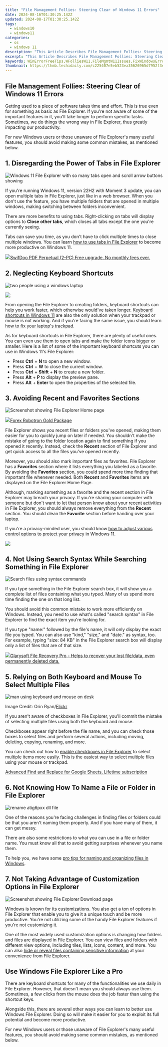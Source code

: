 ```yaml
---
title: "File Management Follies: Steering Clear of Windows 11 Errors"
date: 2024-08-16T01:30:25.142Z
updated: 2024-08-17T01:30:25.142Z
tags:
  - windows10
  - windows11
categories:
  - os
  - windows 11
description: "This Article Describes File Management Follies: Steering Clear of Windows 11 Errors"
excerpt: "This Article Describes File Management Follies: Steering Clear of Windows 11 Errors"
keywords: WinErrorFreeTips,WFolliesW11,FileMgmtW11Issues,FixWindowsErrors,ManageFilesWin11,Windows11Troubleshoot,ErrorFreeFileW11
thumbnail: https://thmb.techidaily.com/c225407e5eb523ea35626965d7952f3e8eff461a435028604a3c634507f598f5.png
---
```


## File Management Follies: Steering Clear of Windows 11 Errors

 Getting used to a piece of software takes time and effort. This is true even for something as basic as File Explorer. If you're not aware of some of the important features in it, you'll take longer to perform specific tasks. Sometimes, we do things the wrong way in File Explorer, thus greatly impacting our productivity.

 For new Windows users or those unaware of File Explorer's many useful features, you should avoid making some common mistakes, as mentioned below.

## 1\. Disregarding the Power of Tabs in File Explorer
![Windows 11 File Explorer with so many tabs open and scroll arrow buttons showing](https://static1.makeuseofimages.com/wordpress/wp-content/uploads/2022/12/file-explorer-title-bar-scroll-buttons.jpg)

 If you're running Windows 11, version 22H2 with Moment 3 update, you can open multiple tabs in File Explorer, just like in a web browser. When you don't use the feature, you have multiple folders that are opened in multiple windows, making switching between folders inconvenient.

 There are more benefits to using tabs. Right-clicking on tabs will display options to **Close other tabs**, which closes all tabs except the one you're currently seeing.

 Tabs can save you time, as you don't have to click multiple times to close multiple windows. You can learn [how to use tabs in File Explorer](https://www.makeuseof.com/windows-11-file-explorer-tab-guide/) to become more productive on Windows 11\.

<!-- affiliate ads begin -->
<a href="https://purchase.swifdoo.com/order/checkout.php?PRODS=38709260&QTY=1&AFFILIATE=108875&CART=1"><img src="https://secure.avangate.com/images/merchant/8b932759a5a04ddb34bf79e3f9072e4b/products/Product%20box%20white-1024x1024.png" border="0">SwifDoo PDF Perpetual (2-PC)  Free upgrade. No monthly fees ever. </a>
<!-- affiliate ads end -->
## 2\. Neglecting Keyboard Shortcuts
![two people using a windows laptop](https://thmb.techidaily.com/44b8e2a77a17fe4113b1c8cef6e112b2db098718a055c6f3927bcc9e40cc66cb.jpg)
<!-- affiliate ads begin -->
<a href="https://secure.2checkout.com/order/checkout.php?PRODS=4620780&QTY=1&AFFILIATE=108875&CART=1"><img src="https://secure.avangate.com/images/merchant/07dd4d5a72f5740ef0f035f201951476/728__90banner.jpg" border="0"></a>
<!-- affiliate ads end -->

 From opening the File Explorer to creating folders, keyboard shortcuts can help you work faster, which otherwise would've taken longer. [Keyboard shortcuts in Windows 11](https://www.makeuseof.com/windows-11-keyboard-shortcuts/) are also the only solution when your trackpad or mouse is not working. And if you're facing the same issue, you should learn [how to fix your laptop's trackpad](https://www.makeuseof.com/tag/fix-laptop-touchpad-not-working/).

 As for keyboard shortcuts in File Explorer, there are plenty of useful ones. You can even use them to open tabs and make the folder icons bigger or smaller. Here is a list of some of the important keyboard shortcuts you can use in Windows 11's File Explorer:

* Press **Ctrl** \+ **N** to open a new window.
* Press **Ctrl** \+ **W** to close the current window.
* Press **Ctrl** \+ **Shift** \+ **N** to create a new folder.
* Press **Alt** \+ **P** to display the preview pane.
* Press **Alt** \+ **Enter** to open the properties of the selected file.

## 3\. Avoiding Recent and Favorites Sections
![Screenshot showing File Explorer Home page](https://static1.makeuseofimages.com/wordpress/wp-content/uploads/2023/08/file-explorer-home.jpg)
<!-- affiliate ads begin -->
<a href="https://secure.2checkout.com/order/checkout.php?PRODS=4727541&QTY=1&AFFILIATE=108875&CART=1"><img src="https://secure.avangate.com/images/merchant/5f4f7141b65a730b4efb0e0d51f63e94/products/copy_copy_forexrobotronbox.gif" border="0">Forex Robotron Gold Package</a>
<!-- affiliate ads end -->

 File Explorer shows you recent files or folders you've opened, making them easier for you to quickly jump on later if needed. You shouldn't make the mistake of going to the folder location again to find something if you opened it recently. Instead, check the **Recent** section of File Explorer and get quick access to all the files you've opened recently.

 Moreover, you should also mark important files as favorites. File Explorer has a **Favorites** section where it lists everything you labeled as a favorite. By avoiding the **Favorites** section, you could spend more time finding that important file whenever needed. Both **Recent** and **Favorites** items are displayed on the File Explorer Home Page.

 Although, marking something as a favorite and the recent section in File Explorer may breach your privacy. If you're sharing your computer with someone but don't want to let that person know about your recent activities in File Explorer, you should always remove everything from the **Recent** section. You should clean the **Favorite** section before handing over your laptop.

 If you're a privacy-minded user, you should know [how to adjust various control options to protect your privacy](https://www.makeuseof.com/windows-11-privacy-options-explained/) in Windows 11\.

<!-- affiliate ads begin -->
<a href="https://secure.2checkout.com/order/checkout.php?PRODS=4621764&QTY=1&AFFILIATE=108875&CART=1"><img src="https://www.x-mirage.com/x-mirage/img/page-home.jpg" border="0"></a>
<!-- affiliate ads end -->
## 4\. Not Using Search Syntax While Searching Something in File Explorer
![Search files using syntax commands](https://static1.makeuseofimages.com/wordpress/wp-content/uploads/2023/01/search-files-using-syntax-commands.jpg)

 If you type something in the File Explorer search box, it will show you a complete list of files containing what you typed. Many of us spend more time finding the one on that long list.

 You should avoid this common mistake to work more efficiently on Windows. Instead, you need to use what's called "search syntax" in File Explorer to find the exact item you're looking for.

 If you type "name:" followed by the file's name, it will only display the exact file you typed. You can also use "kind," "size," and "date." as syntax, too. For example, typing "size: 84 KB" in the File Explorer search box will display only a list of files that are of that size.

<!-- affiliate ads begin -->
<a href="https://order.glarysoft.com/order/checkout.php?PRODS=35408920&QTY=1&AFFILIATE=108875&CART=1"><img src="https://secure.avangate.com/images/merchant/6734fa703f6633ab896eecbdfad8953a/products/FR-200-1.png" border="0">Glarysoft File Recovery Pro - Helps to recover your lost file/data, even permanently deleted data. </a>
<!-- affiliate ads end -->
## 5\. Relying on Both Keyboard and Mouse To Select Multiple Files
![man using keyboard and mouse on desk](https://static1.makeuseofimages.com/wordpress/wp-content/uploads/2023/03/keyboard-and-mouse-on-desk.jpg)

Image Credit: Orin Ryan/[Flickr](https://flic.kr/p/Ly9qKi)

 If you aren't aware of checkboxes in File Explorer, you'll commit the mistake of selecting multiple files using both the keyboard and mouse.

 Checkboxes appear right before the file name, and you can check those boxes to select files and perform several actions, including moving, deleting, copying, renaming, and more.

 You can check out how to [enable checkboxes in File Explorer](https://www.makeuseof.com/how-to-enable-checkboxes-select-files-windows-11/) to select multiple items more easily. This is the easiest way to select multiple files using your mouse or trackpad.

<!-- affiliate ads begin -->
<a href="https://secure.2checkout.com/order/checkout.php?PRODS=4729642&QTY=1&AFFILIATE=108875&CART=1">Advanced Find and Replace for Google Sheets, Lifetime subscription</a>
<!-- affiliate ads end -->
## 6\. Not Knowing How To Name a File or Folder in File Explorer
![rename atig6pxx dll file](https://static1.makeuseofimages.com/wordpress/wp-content/uploads/2023/02/rename-atig6pxx-dll-file.jpg)

 One of the reasons you're facing challenges in finding files or folders could be that you aren't naming them properly. And if you have many of them, it can get messy.

 There are also some restrictions to what you can use in a file or folder name. You must know all that to avoid getting surprises whenever you name them.

 To help you, we have some [pro tips for naming and organizing files in Windows](https://www.makeuseof.com/pro-tips-naming-organizingfiles-windows/).

## 7\. Not Taking Advantage of Customization Options in File Explorer
![Screenshot showing File Explorer Download page](https://static1.makeuseofimages.com/wordpress/wp-content/uploads/2023/08/file-explorer-view.jpg)

 Windows is known for its customizations. You also get a ton of options in File Explorer that enable you to give it a unique touch and be more productive. You're not utilizing some of the handy File Explorer features if you're not customizing it.

 One of the most widely used customization options is changing how folders and files are displayed in File Explorer. You can view files and folders with different view options, including tiles, lists, icons, content, and more. You can also [hide or reveal files containing sensitive information](https://www.makeuseof.com/tag/3-quick-easy-ways-hide-folder-windows-7/) at your convenience from File Explorer.

## Use Windows File Explorer Like a Pro

 There are keyboard shortcuts for many of the functionalities we use daily in File Explorer. However, that doesn't mean you should always use them. Sometimes, a few clicks from the mouse does the job faster than using the shortcut keys.

 Alongside this, there are several other ways you can learn to better use Windows File Explorer. Doing so will make it easier for you to exploit its full potential and become more productive.

 For new Windows users or those unaware of File Explorer's many useful features, you should avoid making some common mistakes, as mentioned below.



<ins class="adsbygoogle"
      style="display:block"
      data-ad-client="ca-pub-7571918770474297"
      data-ad-slot="8358498916"
      data-ad-format="auto"
      data-full-width-responsive="true"></ins>



